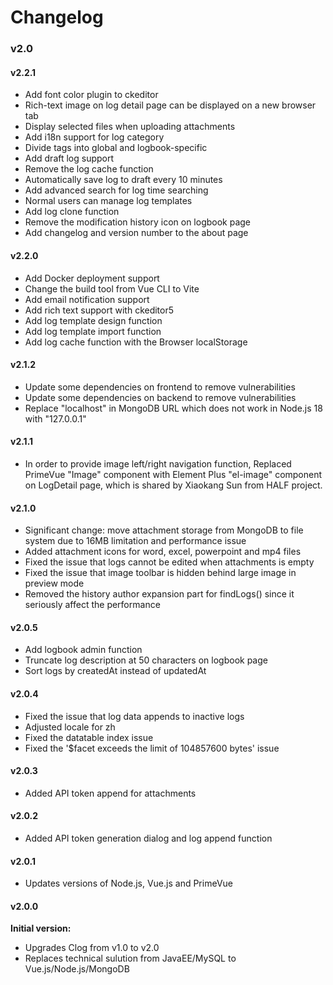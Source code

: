# Changelog

### v2.0

#### v2.2.1

- Add font color plugin to ckeditor
- Rich-text image on log detail page can be displayed on a new browser tab
- Display selected files when uploading attachments
- Add i18n support for log category
- Divide tags into global and logbook-specific
- Add draft log support
- Remove the log cache function
- Automatically save log to draft every 10 minutes
- Add advanced search for log time searching
- Normal users can manage log templates
- Add log clone function
- Remove the modification history icon on logbook page
- Add changelog and version number to the about page

#### v2.2.0

- Add Docker deployment support
- Change the build tool from Vue CLI to Vite
- Add email notification support
- Add rich text support with ckeditor5
- Add log template design function
- Add log template import function
- Add log cache function with the Browser localStorage

#### v2.1.2

- Update some dependencies on frontend to remove vulnerabilities
- Update some dependencies on backend to remove vulnerabilities
- Replace "localhost" in MongoDB URL which does not work in Node.js 18 with "127.0.0.1"

#### v2.1.1

- In order to provide image left/right navigation function, Replaced PrimeVue "Image" component with Element Plus "el-image" component on LogDetail page, which is shared by Xiaokang Sun from HALF project.

#### v2.1.0

- Significant change: move attachment storage from MongoDB to file system due to 16MB limitation and performance issue
- Added attachment icons for word, excel, powerpoint and mp4 files
- Fixed the issue that logs cannot be edited when attachments is empty
- Fixed the issue that image toolbar is hidden behind large image in preview mode
- Removed the history author expansion part for findLogs() since it seriously affect the performance

#### v2.0.5

- Add logbook admin function
- Truncate log description at 50 characters on logbook page
- Sort logs by createdAt instead of updatedAt

#### v2.0.4

- Fixed the issue that log data appends to inactive logs
- Adjusted locale for zh
- Fixed the datatable index issue
- Fixed the '$facet exceeds the limit of 104857600 bytes' issue

#### v2.0.3

- Added API token append for attachments

#### v2.0.2

- Added API token generation dialog and log append function

#### v2.0.1

- Updates versions of Node.js, Vue.js and PrimeVue

#### v2.0.0

**Initial version:**

- Upgrades Clog from v1.0 to v2.0
- Replaces technical sulution from JavaEE/MySQL to Vue.js/Node.js/MongoDB
